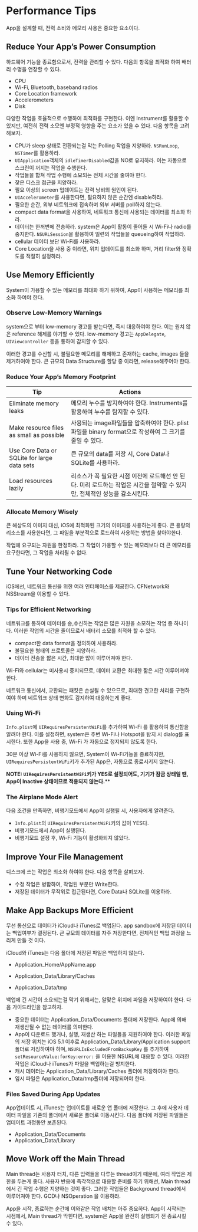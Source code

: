 # Performance Tips

App을 설계할 때, 전력 소비와 메모리 사용은 중요한 요소이다.  



## Reduce Your App’s Power Consumption

하드웨어 기능을 종료함으로서,  전력을 관리할 수 있다. 다음의 항목을 최적화 하여 배터리 수명을 연장할 수 있다.

- CPU
- Wi-Fi, Bluetooth, baseband radios
- Core Location framework
- Accelerometers
- Disk

다양한 작업을 효율적으로 수행하여 최적화를 구현한다. 이엔 Instrument를 활용할 수 있지만, 여전히 전력 소모엔 부정적 영향을 주는 요소가 있을 수 있다. 다음 항목을 고려해보자.

- CPU가 sleep  상태로 전환되는걸 막는 Polling 작업을 지양하라. `NSRunLoop`, `NSTimer`를 활용하라.
- `UIApplication`객체의 `idleTimerDisabled`값을 NO로 유지하라. 이는 자동으로 스크린이 꺼지는 작업을 수행한다. 
- 작업들을 합쳐 작업 수행에 소모되는 전체 시간을 줄여야 한다. 
- 잦은 디스크 접근을 지양하라. 
- 필요 이상의 screen 업데이트는 전력 낭비의 원인이 된다. 
- `UIAccelerometer`를 사용한다면, 필요하지 않은 순간엔 disable하라. 
- 필요한 순간, 외부 네트워크에 접속하며 외부 서버를 poll하지 않는다.
- compact data format을 사용하여, 네트워크 통신에 사용되는 데이터를 최소화 하라. 
- 데이터는 한꺼번에 전송하라. system은 App이 활동이 줄어들 시 Wi-Fi나 radio를 중지한다. `NSURLSession`을 활용하여 일련의 작업들을 queueing하여 작업하라.
- cellular 데이터 보단  Wi-Fi를 사용하라.
- Core Location을 사용 중 이라면, 위치 업데이트를 최소화 하며, 거리 filter와 정확도를 적절히 설정하라. 



## Use Memory Efficiently

System이 가용할 수 있는 메모리를 최대화 하기 위하여, App이 사용하는 메모리를 최소화 하여야 한다.



### Observe Low-Memory Warnings

system으로 부터 low-memory 경고를 받는다면, 즉시 대응하여야 한다. 이는 원치 않은 reference 해제를 야기할 수 있다. low-memory 경고는 `AppDelegate`, `UIViewcontroller` 등을 통하여 감지할 수 있다. 

이러한 경고를 수신할 시, 불필요한 메모리를 해제하고 존재하는 cache, images 들을 제거하여야 한다. 큰 규모의 Data Structure를 할당 중 이라면, release해주어야 한다.



### Reduce Your App’s Memory Footprint

| Tip                                      | Actions                                  |
| ---------------------------------------- | ---------------------------------------- |
| Eliminate memory leaks                   | 메모리 누수를 방지하여야 한다. Instruments를 활용하여 누수를 탐지할 수 있다. |
| Make resource files as small as possible | 사용되는 image파일들을 압축하여야 한다. plist 파일을 binary format으로 작성하여 그 크기를 줄일 수 있다. |
| Use Core Data or SQLite for large data sets | 큰 규모의 data를 저장 시, Core Data나 SQLite를 사용하라. |
| Load resources lazily                    | 리소스가 꼭 필요한 시점 이전에 로드해선 안 된다. 미리 로드하는 작업은 시간을 절약할 수 있지만, 전체적인 성능을 감소시킨다. |



### Allocate Memory Wisely

큰 해상도의 이미지 대신, iOS에 최적화된 크기의 이미지를 사용하는게 좋다. 큰 용량의 리소스를 사용한다면, 그 파일을 부분적으로 로드하여 사용하는 방법을 찾아야한다. 

작업에 요구되는 자원을 한정하라. 그 작업이 가용할 수 있는 메모리보다 더 큰 메모리를 요구한다면, 그 작업을 처리될 수 없다.



## Tune Your Networking Code

iOS에선, 네트워크 통신을 위한 여러 인터페이스를 제공한다. CFNetwork와 NSStream을 이용할 수 있다.



### Tips for Efficient Networking

네트워크를 통하여 데이터를 송,수신하는 작업은 많은 자원을 소모하는 작업 중 하나이다. 이러한 작업의 시간을 줄이므로서 배터리 소모를 최적화 할 수 있다. 

- compact한 data format을 정의하여 사용하라.
- 불필요한 형태의 프로토콜은 지양하라.
- 데이터 전송을 짧은 시간, 최대한 많이 이루어져야 한다.

Wi-Fi와 cellular는 미사용시 중지되므로, 데이터 교환은 최대한 짧은 시간 이루어져야 한다.  

네트워크 통신에서, 교환되는 패킷은 손실될 수 있으므로, 최대한 견고한 처리를 구현하여야 하며 네트워크 상태 변화도 감지하여 대응하는게 좋다.



### Using Wi-Fi

 `Info.plist`에 `UIRequiresPersistentWiFi`를 추가하여 Wi-Fi 를 활용하여 통신함을 알려야 한다. 이를 설정하면, system은 주변 Wi-Fi나 Hotspot을 탐지 시 dialog를 표시한다. 또한 App을 사용 중, Wi-Fi 가 자동으로 정지되지 않도록 한다.

30분 이상 Wi-Fi를 사용하지 않으면, System이 Wi-Fi기능을 종료하지만, `UIRequiresPersistentWiFi`키가 추가된 App은,  자동으로 종료시키지 않는다. 

**NOTE: `UIRequiresPersistentWiFi`키가 YES로 설정되어도, 기기가 잠금 상태일 땐, App이 Inactive 상태이므로 적용되지 않는다.****



### The Airplane Mode Alert

다음 조건을 만족하면,  비행기모드에서 App이 실행될 시, 사용자에게 알려준다.

- `Info.plist`의 `UIRequiresPersistentWiFi`키의 값이  YES다.
- 비행기모드에서 App이 실행된다.
- 비행기모드 설정 후, Wi-Fi 기능이 활성화되지 않았다.



## Improve Your File Management

디스크에 쓰는 작업은 최소화 하여야 한다. 다음 항목을 살펴보자.

- 수정 작업은 병합하여, 작업된 부분만 Write한다. 
- 저장된 데이터가 무작위로 접근된다면, Core Data나 SQLite를 이용하라.



## Make App Backups More Efficient

무선 통신으로 데이터가 iCloud나 iTunes로 백업된다. app sandbox에 저장된 데이터는 백업여부가 결정된다. 큰 규모의 데이터를 자주 저장한다면, 전체적인 백업 과정을 느리게 만들 것 이다.

iCloud와 iTunes는 다음 폴더에 저장된 파일은 백업하지 않는다.

- Application_Home/AppName.app


- Application_Data/Library/Caches


- Application_Data/tmp

백업에 긴 시간이 소요되는걸 막기 위해서는, 알맞은 위치에 파일을 저장하여야 한다. 다음 가이드라인을 참고하자.

- 중요한 데이터는 Application_Data/Documents 폴더에 저장한다. App에 의해 재생산될 수 없는 데이터를 의미한다.
- App이 다운로드 했거나, 실행, 재생산 하는 파일들을 지원하여야 한다. 이러한 파일의 저장 위치는 iOS 5.1 이후로 Application_Data/Library/Application support 폴더로 저징하여야 하며, `NSURLIsExcludedFromBackupKey` 를 추가하여  `setResourceValue:forKey:error:` 을 이용한  NSURL에 대응할 수 있다. 이러한 작업은 iCloud나 iTunes가 파일을 백업하는걸 방지한다.
- 캐시 데이터는 Application_Data/Library/Caches 폴더에 저장하여야 한다. 
- 임시 파일은 Application_Data/tmp폴더에 저장되어야 한다. 



### Files Saved During App Updates

App업데이트 시, iTunes는 업데이트를 새로운 앱 폴더에 저장한다. 그 후에 사용자 데이터 파일을 기존의 폴더에서 새로운 폴더로 이동시킨다. 다음 폴더에 저장된 파일들은 업데이트 과정동안 보존된다.

- Application_Data/Documents
- Application_Data/Library



## Move Work off the Main Thread

Main thread는 사용자 터치, 다른 입력들을 다루는 thread이기 때문에, 여러 작업은 제한을 두는게 좋다. 사용자 반응에 즉각적으로 대응할 준비를 하기 위해선, Main thread에서 긴 작업 수행은 지양하는 것이 좋다. 그러한 작업들은 Background thread에서 이루어져야 한다. GCD나 NSOperation 을 이용하라.

App을 시작, 종료하는 순간에 이와같은 작업 배치는 아주 중요하다. App이 시작되는 시점에서, Main thread가 막힌다면, system은 App을 완전히 실행되기 전 종료시킬 수 있다. 

